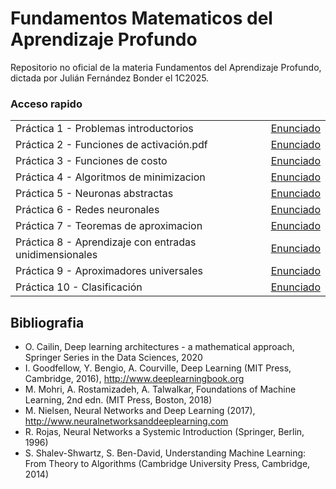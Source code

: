 # Fundamentos Matematicos del Aprendizaje Profundo

Repositorio no oficial de la materia Fundamentos del Aprendizaje Profundo, dictada por Julián Fernández Bonder el 1C2025.

### Acceso rapido
|                                                            |                                                                                                  |
|------------------------------------------------------------|--------------------------------------------------------------------------------------------------|
| Práctica 1 - Problemas introductorios                      | [Enunciado](./guias/Práctica%201%20-%20Problemas%20introductorios.pdf)                           |
| Práctica 2 - Funciones de activación.pdf                   | [Enunciado](./guias/Práctica%202%20-%20Funciones%20de%20activación.pdf )                         | 
| Práctica 3 - Funciones de costo                            | [Enunciado](./guias/Práctica%203%20-%20Funciones%20de%20costo.pdf )                              |
| Práctica 4 - Algoritmos de minimizacion                    | [Enunciado](./guias/Práctica%204%20-%20Algoritmos%20de%20minimización.pdf )                      |
| Práctica 5 - Neuronas abstractas                           | [Enunciado](./guias/Práctica%205%20-%20Neuronas%20abstractas.pdf)                                |    
| Práctica 6 - Redes neuronales                              | [Enunciado](./guias/Práctica%206%20-%20Redes%20neuronales.pdf )                                  |
| Práctica 7 - Teoremas de aproximacion                      | [Enunciado](./guias/Práctica%207%20-%20Teoremas%20de%20aproximación.pdf )                        |
| Práctica 8 - Aprendizaje con entradas unidimensionales     | [Enunciado](./guias/Práctica%208%20-%20Aprendizaje%20con%20entradas%20unidimensionales.pdf)      |
| Práctica 9 - Aproximadores universales                     | [Enunciado](./guias/Práctica%209%20-%20Aproximadores%20universales.pdf )                         |
| Práctica 10 - Clasificación                                | [Enunciado](./guias/Práctica%2010%20-%20Clasificación.pdf )                                      |


## Bibliografia
- O. Cailin, Deep learning architectures - a mathematical approach, Springer Series in the Data Sciences, 2020
- I. Goodfellow, Y. Bengio, A. Courville, Deep Learning (MIT Press, Cambridge, 2016), http://www.deeplearningbook.org
- M. Mohri, A. Rostamizadeh, A. Talwalkar, Foundations of Machine Learning, 2nd edn. (MIT Press, Boston, 2018)
- M. Nielsen, Neural Networks and Deep Learning (2017), http://www.neuralnetworksanddeeplearning.com
- R. Rojas, Neural Networks a Systemic Introduction (Springer, Berlin, 1996)
- S. Shalev-Shwartz, S. Ben-David, Understanding Machine Learning: From Theory to Algorithms (Cambridge University Press, Cambridge, 2014)